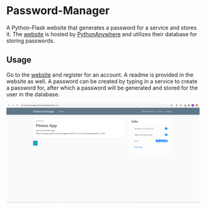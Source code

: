 # Password-Manager
A Python-Flask website that generates a password for a service and stores it. The [website](https://anpassmanager.pythonanywhere.com/) is hosted by [PythonAnywhere](https://www.pythonanywhere.com/) 
and utilizes their database for storing passwords.

## Usage
Go to the [website](https://anpassmanager.pythonanywhere.com/) and register for an account. A readme is provided in the website as well. A password can be created by typing in a service to create a password for, after which a password will be generated and stored for the user in the database.

![Website home page](images/PasswordManagerWebsite.PNG)
